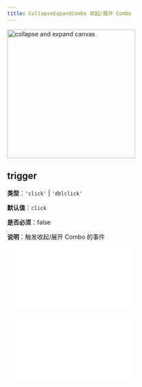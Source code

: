 ```yaml
---
title: CollapseExpandCombo 收起/展开 Combo
---
```


<img alt="collapse and expand canvas" src="https://mdn.alipayobjects.com/huamei_qa8qxu/afts/img/A*I9kZR7OYqhUAAAAAAAAAAAAADmJ7AQ/original" height='300'/>

## trigger

**类型**：`'click'` | `'dblclick'`

**默认值**：`click`

**是否必须**：false

**说明**：触发收起/展开 Combo 的事件

<embed src="../../common/BehaviorShouldBegin.zh.md"></embed>

<embed src="../../common/IG6GraphEvent.zh.md"></embed>
